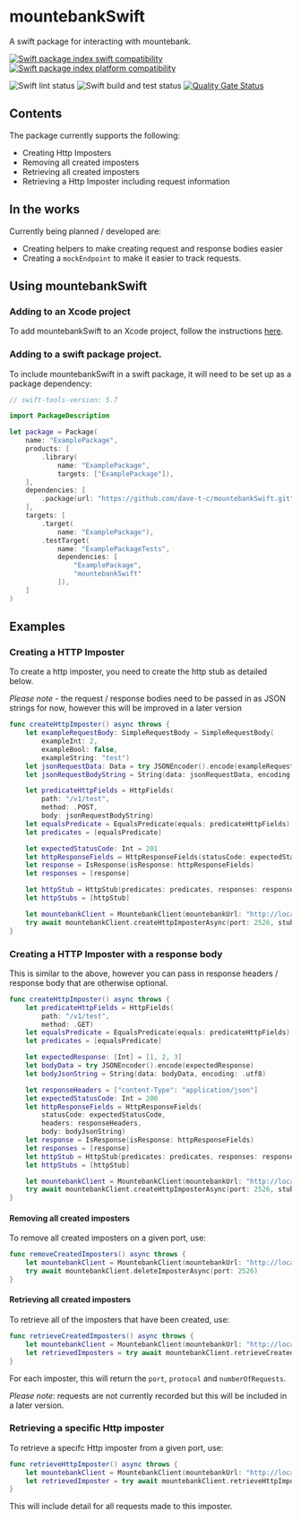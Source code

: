# mountebankSwift

A swift package for interacting with mountebank.

[![Swift package index swift compatibility](https://img.shields.io/endpoint?url=https%3A%2F%2Fswiftpackageindex.com%2Fapi%2Fpackages%2Fdave-t-c%2FmountebankSwift%2Fbadge%3Ftype%3Dswift-versions)](https://swiftpackageindex.com/dave-t-c/mountebankSwift)
[![Swift package index platform compatibility](https://img.shields.io/endpoint?url=https%3A%2F%2Fswiftpackageindex.com%2Fapi%2Fpackages%2Fdave-t-c%2FmountebankSwift%2Fbadge%3Ftype%3Dplatforms)](https://swiftpackageindex.com/dave-t-c/mountebankSwift)

![Swift lint status](https://github.com/dave-t-c/mountebankSwift/actions/workflows/swift-lint.yml/badge.svg)
![Swift build and test status](https://github.com/dave-t-c/mountebankSwift/actions/workflows/swift.yml/badge.svg)
[![Quality Gate Status](https://sonarcloud.io/api/project_badges/measure?project=dave-t-c_mountebankSwift&metric=alert_status)](https://sonarcloud.io/summary/new_code?id=dave-t-c_mountebankSwift)

## Contents
The package currently supports the following: 
- Creating Http Imposters
- Removing all created imposters
- Retrieving all created imposters
- Retrieving a Http Imposter including request information

## In the works
Currently being planned / developed are:
- Creating helpers to make creating request and response bodies easier
- Creating a `mockEndpoint` to make it easier to track requests.

## Using mountebankSwift
### Adding to an Xcode project
To add mountebankSwift to an Xcode project, follow the instructions [here](https://developer.apple.com/documentation/xcode/adding-package-dependencies-to-your-app).

### Adding to a swift package project.
To include mountebankSwift in a swift package, it will need to be set up as a package dependency: 
```swift
// swift-tools-version: 5.7

import PackageDescription

let package = Package(
    name: "ExamplePackage",
    products: [
        .library(
            name: "ExamplePackage",
            targets: ["ExamplePackage"]),
    ],
    dependencies: [
        .package(url: "https://github.com/dave-t-c/mountebankSwift.git", revision: "0.1")
    ],
    targets: [
        .target(
            name: "ExamplePackage"),
        .testTarget(
            name: "ExamplePackageTests",
            dependencies: [
                "ExamplePackage",
                "mountebankSwift"
            ]),
    ]
)
```

## Examples
### Creating a HTTP Imposter
To create a http imposter, you need to create the http stub as detailed below.

*Please note* - the request / response bodies need to be passed in as JSON strings for now, however this will be improved in a later version

```swift
func createHttpImposter() async throws {
    let exampleRequestBody: SimpleRequestBody = SimpleRequestBody(
        exampleInt: 2,
        exampleBool: false,
        exampleString: "test")
    let jsonRequestData: Data = try JSONEncoder().encode(exampleRequestBody)
    let jsonRequestBodyString = String(data: jsonRequestData, encoding: .utf8)

    let predicateHttpFields = HttpFields(
        path: "/v1/test",
        method: .POST,
        body: jsonRequestBodyString)
    let equalsPredicate = EqualsPredicate(equals: predicateHttpFields)
    let predicates = [equalsPredicate]

    let expectedStatusCode: Int = 201
    let httpResponseFields = HttpResponseFields(statusCode: expectedStatusCode)
    let response = IsResponse(isResponse: httpResponseFields)
    let responses = [response]

    let httpStub = HttpStub(predicates: predicates, responses: responses)
    let httpStubs = [httpStub]

    let mountebankClient = MountebankClient(mountebankUrl: "http://localhost:2525")
    try await mountebankClient.createHttpImposterAsync(port: 2526, stubs: httpStubs)
}
```

### Creating a HTTP Imposter with a response body
This is similar to the above, however you can pass in response headers / response body that are otherwise optional.
```swift
func createHttpImposter() async throws {
    let predicateHttpFields = HttpFields(
        path: "/v1/test",
        method: .GET)
    let equalsPredicate = EqualsPredicate(equals: predicateHttpFields)
    let predicates = [equalsPredicate]

    let expectedResponse: [Int] = [1, 2, 3]
    let bodyData = try JSONEncoder().encode(expectedResponse)
    let bodyJsonString = String(data: bodyData, encoding: .utf8)

    let responseHeaders = ["content-Type": "application/json"]
    let expectedStatusCode: Int = 200
    let httpResponseFields = HttpResponseFields(
        statusCode: expectedStatusCode,
        headers: responseHeaders,
        body: bodyJsonString)
    let response = IsResponse(isResponse: httpResponseFields)
    let responses = [response]
    let httpStub = HttpStub(predicates: predicates, responses: responses)
    let httpStubs = [httpStub]

    let mountebankClient = MountebankClient(mountebankUrl: "http://localhost:2525")
    try await mountebankClient.createHttpImposterAsync(port: 2526, stubs: httpStubs)
}
```

#### Removing all created imposters
To remove all created imposters on a given port, use: 
```swift
func removeCreatedImposters() async throws {
    let mountebankClient = MountebankClient(mountebankUrl: "http://localhost:2525")
    try await mountebankClient.deleteImposterAsync(port: 2526)
}
```

#### Retrieving all created imposters
To retrieve all of the imposters that have been created, use: 
```swift
func retrieveCreatedImposters() async throws {
    let mountebankClient = MountebankClient(mountebankUrl: "http://localhost:2525")
    let retrievedImposters = try await mountebankClient.retrieveCreatedImpostersAsync()
}
```
For each imposter, this will return the `port`, `protocol` and `numberOfRequests`.

*Please note*: requests are not currently recorded but this will be included in a later version.

### Retrieving a specific Http imposter
To retrieve a specifc Http imposter from a given port, use: 
```swift
func retrieveHttpImposter() async throws {
    let mountebankClient = MountebankClient(mountebankUrl: "http://localhost:2525")
    let retrievedImposter = try await mountebankClient.retrieveHttpImposterAsync(port: 2526)
}
```
This will include detail for all requests made to this imposter.

